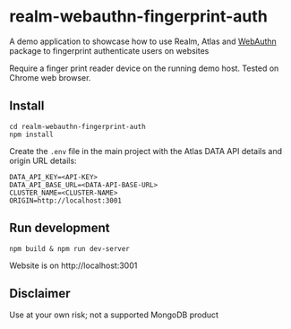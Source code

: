 # realm-webauthn-fingerprint-auth
A demo application to showcase how to use Realm, Atlas and [WebAuthn](https://webauthn.guide/) package to fingerprint authenticate users on websites

Require a finger print reader device on the running demo host. Tested on Chrome web browser.

## Install
```
cd realm-webauthn-fingerprint-auth
npm install
```

Create the `.env` file in the main project with the Atlas DATA API details and origin URL details:
```
DATA_API_KEY=<API-KEY>
DATA_API_BASE_URL=<DATA-API-BASE-URL>
CLUSTER_NAME=<CLUSTER-NAME>
ORIGIN=http://localhost:3001
```

## Run development
```
npm build & npm run dev-server
```

Website is on http://localhost:3001

## Disclaimer

Use at your own risk; not a supported MongoDB product

